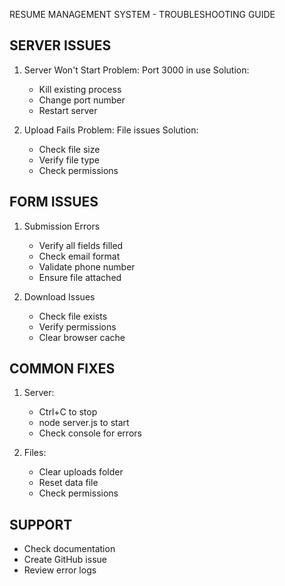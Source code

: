 RESUME MANAGEMENT SYSTEM - TROUBLESHOOTING GUIDE

SERVER ISSUES
------------
1. Server Won't Start
   Problem: Port 3000 in use
   Solution: 
   - Kill existing process
   - Change port number
   - Restart server

2. Upload Fails
   Problem: File issues
   Solution:
   - Check file size
   - Verify file type
   - Check permissions

FORM ISSUES
-----------
1. Submission Errors
   - Verify all fields filled
   - Check email format
   - Validate phone number
   - Ensure file attached

2. Download Issues
   - Check file exists
   - Verify permissions
   - Clear browser cache

COMMON FIXES
-----------
1. Server:
   - Ctrl+C to stop
   - node server.js to start
   - Check console for errors

2. Files:
   - Clear uploads folder
   - Reset data file
   - Check permissions

SUPPORT
-------
- Check documentation
- Create GitHub issue
- Review error logs